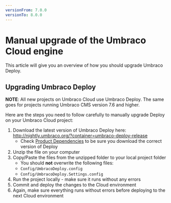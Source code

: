 ```yaml
---
versionFrom: 7.0.0
versionTo: 8.0.0
---
```


# Manual upgrade of the Umbraco Cloud engine

This article will give you an overview of how you should upgrade Umbraco Deploy.

## Upgrading Umbraco Deploy

**NOTE**: All new projects on Umbraco Cloud use Umbraco Deploy. The same goes for projects running Umbraco CMS version 7.6 and higher.

Here are the steps you need to follow carefully to manually upgrade Deploy on your Umbraco Cloud project:

1. Download the latest version of Umbraco Deploy here: http://nightly.umbraco.org/?container=umbraco-deploy-release
    * Check [Product Dependencies](../Product-Dependencies) to be sure you download the correct version of Deploy
2. Unzip the file on your computer
3. Copy/Paste the files from the unzipped folder to your local project folder
    * You should **not** overwrite the following files:
    * `Config/UmbracoDeploy.config`
    * `Config/UmbracoDeploy.Settings.config`
4. Run the project locally - make sure it runs without any errors
5. Commit and deploy the changes to the Cloud environment
6. Again, make sure everything runs without errors before deploying to the next Cloud environment
